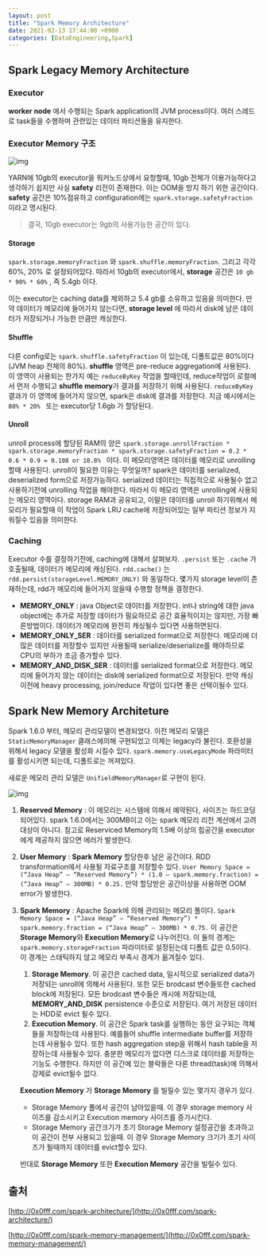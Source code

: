 ```yaml
---
layout: post
title: "Spark Memory Architecture"
date: 2021-02-13 17:44:00 +0900
categories: [DataEngineering,Spark]
---
```


## Spark Legacy Memory Architecture 

### Executor

**worker node** 에서 수행되는 Spark application의 JVM process이다. 여러 스레드로 task들을 수행하며 관련있는 데이터 파티션들을 유지한다.



### Executor Memory 구조

![img](https://i0.wp.com/0x0fff.com/wp-content/uploads/2015/03/Spark-Heap-Usage.png?w=475&ssl=1)

YARN에 10gb의 executor을 워커노드상에서 요청할때, 10gb 전체가 이용가능하다고 생각하기 쉽지만 사실 **safety** 리전이 존재한다. 이는 OOM을 방지 하기 위한 공간이다. **safety** 공간은 10%점유하고 configuration에는 ```spark.storage.safetyFraction``` 이라고 명시된다. 

> 결국, 10gb executor는 9gb의 사용가능한 공간이 있다.

#### Storage

```spark.storage.memoryFraction``` 와 ```spark.shuffle.memoryFraction```. 그리고 각각 60%, 20% 로 설정되어있다. 따라서 10gb의 executor에서, **storage** 공간은 ``` 10 gb * 90% * 60% ``` , 즉 5.4gb 이다.

이는 executor는 caching data를 제외하고 5.4 gb를 소유하고 있음을 의미한다. 만약 데이터가 메모리에 들어가지 않는다면, **storage level** 에 따라서 disk에 남은 데이터가 저장되거나 가능한 만큼만 캐싱한다. 

#### Shuffle

다른 config로는 ```spark.shuffle.safetyFraction``` 이 있는데, 디폴트값은 80%이다(JVM heap 전체의 80%). **shuffle** 영역은 pre-reduce aggregation에 사용된다. 이 영역이 사용되는 한가지 예는 ```reduceByKey``` 작업을 할때인데, reduce작업이 로컬에서 먼저 수행되고 **shuffle memory**가 결과를 저장하기 위해 사용된다. ```reduceByKey``` 결과가 이 영역에 들어가지 않으면, spark은 disk에 결과를 저장한다. 지금 예시에서는 ```80% * 20% ``` 또는 executor당 1.6gb 가 할당된다.

#### Unroll

unroll process에 할당된 RAM의 양은 ```spark.storage.unrollFraction * spark.storage.memoryFraction * spark.storage.safetyFraction = 0.2 * 0.6 * 0.9 = 0.108 or 10.8% ``` 이다. 이 메모리영역은 데이터를 메모리로 unrolling 할때 사용된다. unroll이 필요한 이유는 무엇일까? spark은 데이터를 serialized, deserialized form으로 저장가능하다. serialized 데이터는 직접적으로 사용될수 없고 사용하기전에 unrolling 작업을 해야한다. 따라서 이 메모리 영역은 unrolling에 사용되는 메모리 영역이다. storage RAM과 공유되고, 이말은 데이터를 unroll 하기위해서 메모리가 필요할때 이 작업이 Spark LRU cache에 저장되어있는 일부 파티션 정보가 지워질수 있음을 의미한다.



### Caching

Executor 수를 결정하기전에, caching에 대해서 살펴보자. ```.persist``` 또는 ```.cache``` 가 호출될때, 데이터가 메모리에 캐싱된다. ```rdd.cache()``` 는 ```rdd.persist(storageLevel.MEMORY_ONLY)``` 와 동일하다. 몇가지 storage level이 존재하는데, rdd가 메모리에 들어가지 않을때 수행할 정책을 결정한다. 

- **MEMORY_ONLY** :  java Object로 데이터를 저장한다. int나 string에 대한 java object에는 추가로 저장할 데이터가 필요하므로 공간 효율적이지는 않지만, 가장 빠른방법이다. 데이터가 메모리에 완전히 캐싱될수 있다면 사용하면된다.
- **MEMORY_ONLY_SER** : 데이터를 serialized format으로 저장한다. 메모리에 더많은 데이터를 저장할수 있지만 사용될때 serialize/deserialize를 해야하므로 CPU의 부하가 조금 증가할수 있다. 
- **MEMORY_AND_DISK_SER** : 데이터를 serialized format으로 저장한다. 메모리에 들어가지 않는 데이터는 disk에 serialized format으로 저장된다. 만약 캐싱이전에 heavy processing, join/reduce 작업이 있다면 좋은 선택이될수 있다.

## Spark New Memory Architeture

Spark 1.6.0 부터, 메모리 관리모델이 변경되었다. 이전 메모리 모델은 ```StaticMemoryManager``` 클래스에의해 구현되었고 이제는 legacy라 불린다. 호환성을 위해서 legacy 모델을 활성화 시킬수 있다. ```spark.memory.useLegacyMode``` 파라미터를 활성시키면 되는데, 디폴트로는 꺼져있다.

새로운 메모리 관리 모델은 ```UnifieldMemoryManager```로 구현이 된다.

![img](https://i0.wp.com/0x0fff.com/wp-content/uploads/2016/01/Spark-Memory-Management-1.6.0.png?w=1261&ssl=1)

1. **Reserved Memory** : 이 메모리는 시스템에 의해서 예약된다, 사이즈는 하드코딩 되어있다. spark 1.6.0에서는 300MB이고 이는 spark 메모리 리전 계산에서 고려대상이 아니다. 참고로 Reserviced Memory의 1.5배 이상의 힙공간을 executor에게 제공하지 않으면 에러가 발생한다.

2. **User Memory** : **Spark Memory** 할당한후 남은 공간이다. RDD transformation에서 사용될 자료구조를 저장할수 있다. ``` User Memory Space = (“Java Heap” – “Reserved Memory”) * (1.0 – spark.memory.fraction) = (“Java Heap” – 300MB) * 0.25. ```  만약 할당받은 공간이상을 사용하면 OOM error가 발생한다.

3. **Spark Memory** : Apache Spark에 의해 관리되는 메모리 풀이다. ```Spark Memory Space = (“Java Heap” – “Reserved Memory”) * spark.memory.fraction = (“Java Heap” – 300MB) * 0.75.``` 이 공간은 **Storage Memory**와 **Execution Memory**로 나누어진다. 이 둘의 경계는 ```spark.memory.storageFraction``` 파라미터로 설정된는데 디폴트 값은 0.5이다. 이 경계는 스태틱하지 않고 메모리 부족시 경계가 옮겨질수 있다.

   1. **Storage Memory**. 이 공간은 cached data, 일시적으로 serialized data가 저장되는 unroll에 의해서 사용된다. 또한 모든 brodcast 변수들또한 cached block에 저장된다. 모든 brodcast 변수들은 캐시에 저장되는데, **MEMORY_AND_DISK** persistence 수준으로 저장된다. 여기 저장된 데이터는 HDD로 evict 될수 있다.
   2. **Execution Memory**. 이 공간은 Spark task를 실행하는 동안 요구되는 객체들을 저장하는데 사용된다. 예를들어 shuffle intermediate buffer를 저장하는데 사용될수 있다. 또한 hash aggregation step을 위해서 hash table을 저장하는데 사용될수 있다. 충분한 메모리가 없다면 디스크로 데이터를 저장하는 기능도 수행한다. 하지만 이 공간에 있는 블락들은 다른 thread(task)에 의해서 강제로 evict될수 없다.

   **Execution Memory** 가  **Storage Memory** 를 빌릴수 있는 몇가지 경우가 있다.

   - Storage Memory 풀에서 공간이 남아있을때. 이 경우 storage memory 사이즈를 감소시키고 Execution memory 사이즈를 증가시킨다.
   - Storage Memory 공간크기가 초기 Storage Memory 설정공간을 초과하고 이 공간이 전부 사용되고 있을때. 이 경우 Storage Memory 크기가 초기 사이즈가 될때까지 데이터를 evict할수 있다.

   반대로 **Storage Memory** 또한 **Execution Memory** 공간을 빌릴수 있다.





## 출처

[http://0x0fff.com/spark-architecture/](http://0x0fff.com/spark-architecture/)

[http://0x0fff.com/spark-memory-management/](http://0x0fff.com/spark-memory-management/)